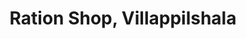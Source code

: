 ---
title: "Ration Shop, Villappilshala"
url: /villapilshala/ration-shop-villappilshala/
shop: Lebensmittel
---